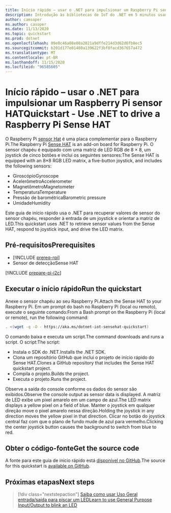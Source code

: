 ```yaml
---
title: Início rápido – usar o .NET para impulsionar um Raspberry Pi sensor HAT
description: Introdução às bibliotecas de IoT do .NET em 5 minutos usando um sensor de detecção, uma placa complementar para o Raspberry Pi.
author: camsoper
ms.author: casoper
ms.date: 11/13/2020
ms.topic: quickstart
ms.prod: dotnet
ms.openlocfilehash: 09e0c46a08e08a2021a9dffe214d3d62d6fb8ec5
ms.sourcegitcommit: b201d177e01480a139622f3bf8facd367657a472
ms.translationtype: MT
ms.contentlocale: pt-BR
ms.lasthandoff: 11/15/2020
ms.locfileid: "96585605"
---
```

# <a name="quickstart---use-net-to-drive-a-raspberry-pi-sense-hat"></a><span data-ttu-id="f67c9-103">Início rápido – usar o .NET para impulsionar um Raspberry Pi sensor HAT</span><span class="sxs-lookup"><span data-stu-id="f67c9-103">Quickstart - Use .NET to drive a Raspberry Pi Sense HAT</span></span>

<span data-ttu-id="f67c9-104">O Raspberry Pi [sensor Hat](https://www.raspberrypi.org/products/sense-hat/) <span class="docon docon-navigate-external x-hidden-focus"></span> é uma placa complementar para o Raspberry Pi.</span><span class="sxs-lookup"><span data-stu-id="f67c9-104">The Raspberry Pi [Sense HAT](https://www.raspberrypi.org/products/sense-hat/) <span class="docon docon-navigate-external x-hidden-focus"></span> is an add-on board for Raspberry Pi.</span></span> <span data-ttu-id="f67c9-105">O sensor chapéu é equipado com uma matriz de LED RGB de 8 × 8, um joystick de cinco botões e inclui os seguintes sensores:</span><span class="sxs-lookup"><span data-stu-id="f67c9-105">The Sense HAT is equipped with an 8×8 RGB LED matrix, a five-button joystick, and includes the following sensors:</span></span>

- <span data-ttu-id="f67c9-106">Giroscópio</span><span class="sxs-lookup"><span data-stu-id="f67c9-106">Gyroscope</span></span>
- <span data-ttu-id="f67c9-107">Acelerômetro</span><span class="sxs-lookup"><span data-stu-id="f67c9-107">Accelerometer</span></span>
- <span data-ttu-id="f67c9-108">Magnetômetro</span><span class="sxs-lookup"><span data-stu-id="f67c9-108">Magnetometer</span></span>
- <span data-ttu-id="f67c9-109">Temperatura</span><span class="sxs-lookup"><span data-stu-id="f67c9-109">Temperature</span></span>
- <span data-ttu-id="f67c9-110">Pressão de barométrica</span><span class="sxs-lookup"><span data-stu-id="f67c9-110">Barometric pressure</span></span>
- <span data-ttu-id="f67c9-111">Umidade</span><span class="sxs-lookup"><span data-stu-id="f67c9-111">Humidity</span></span>

<span data-ttu-id="f67c9-112">Este guia de início rápido usa o .NET para recuperar valores de sensor do sensor chapéu, responder à entrada de um joystick e orientar a matriz de LED.</span><span class="sxs-lookup"><span data-stu-id="f67c9-112">This quickstart uses .NET to retrieve sensor values from the Sense HAT, respond to joystick input, and drive the LED matrix.</span></span>

## <a name="prerequisites"></a><span data-ttu-id="f67c9-113">Pré-requisitos</span><span class="sxs-lookup"><span data-stu-id="f67c9-113">Prerequisites</span></span>

- [!INCLUDE [prereq-rpi](../includes/prereq-rpi.md)]
- <span data-ttu-id="f67c9-114">Sensor de detecção</span><span class="sxs-lookup"><span data-stu-id="f67c9-114">Sense HAT</span></span>

[!INCLUDE [prepare-pi-i2c](../includes/prepare-pi-i2c.md)]

## <a name="run-the-quickstart"></a><span data-ttu-id="f67c9-115">Executar o início rápido</span><span class="sxs-lookup"><span data-stu-id="f67c9-115">Run the quickstart</span></span>

<span data-ttu-id="f67c9-116">Anexe o sensor chapéu ao seu Raspberry Pi.</span><span class="sxs-lookup"><span data-stu-id="f67c9-116">Attach the Sense HAT to your Raspberry Pi.</span></span> <span data-ttu-id="f67c9-117">Em um prompt do bash no Raspberry Pi (local ou remoto), execute o seguinte comando:</span><span class="sxs-lookup"><span data-stu-id="f67c9-117">From a Bash prompt on the Raspberry Pi (local or remote), run the following command:</span></span>

```bash
. <(wget -q -O - https://aka.ms/dotnet-iot-sensehat-quickstart)
```

<span data-ttu-id="f67c9-118">O comando baixa e executa um script.</span><span class="sxs-lookup"><span data-stu-id="f67c9-118">The command downloads and runs a script.</span></span> <span data-ttu-id="f67c9-119">O script:</span><span class="sxs-lookup"><span data-stu-id="f67c9-119">The script:</span></span>

- <span data-ttu-id="f67c9-120">Instala o SDK do .NET.</span><span class="sxs-lookup"><span data-stu-id="f67c9-120">Installs the .NET SDK.</span></span>
- <span data-ttu-id="f67c9-121">Clona um repositório GitHub que inclui o projeto de início rápido do Sense HAT.</span><span class="sxs-lookup"><span data-stu-id="f67c9-121">Clones a GitHub repository that includes the Sense HAT quickstart project.</span></span>
- <span data-ttu-id="f67c9-122">Compila o projeto.</span><span class="sxs-lookup"><span data-stu-id="f67c9-122">Builds the project.</span></span>
- <span data-ttu-id="f67c9-123">Executa o projeto.</span><span class="sxs-lookup"><span data-stu-id="f67c9-123">Runs the project.</span></span>

<span data-ttu-id="f67c9-124">Observe a saída do console conforme os dados do sensor são exibidos.</span><span class="sxs-lookup"><span data-stu-id="f67c9-124">Observe the console output as sensor data is displayed.</span></span> <span data-ttu-id="f67c9-125">A matriz de LED exibe um pixel amarelo em um campo de azul.</span><span class="sxs-lookup"><span data-stu-id="f67c9-125">The LED matrix displays a yellow pixel on a field of blue.</span></span> <span data-ttu-id="f67c9-126">Manter o joystick em qualquer direção move o pixel amarelo nessa direção.</span><span class="sxs-lookup"><span data-stu-id="f67c9-126">Holding the joystick in any direction moves the yellow pixel in that direction.</span></span> <span data-ttu-id="f67c9-127">Clicar no botão do joystick central faz com que o plano de fundo mude de azul para vermelho.</span><span class="sxs-lookup"><span data-stu-id="f67c9-127">Clicking the center joystick button causes the background to switch from blue to red.</span></span>

## <a name="get-the-source-code"></a><span data-ttu-id="f67c9-128">Obter o código-fonte</span><span class="sxs-lookup"><span data-stu-id="f67c9-128">Get the source code</span></span>

<span data-ttu-id="f67c9-129">A fonte para este guia de início rápido está [disponível no GitHub](https://github.com/MicrosoftDocs/dotnet-iot-assets/tree/master/quickstarts/SenseHat.Quickstart).</span><span class="sxs-lookup"><span data-stu-id="f67c9-129">The source for this quickstart is [available on GitHub](https://github.com/MicrosoftDocs/dotnet-iot-assets/tree/master/quickstarts/SenseHat.Quickstart).</span></span> <span class="docon docon-navigate-external x-hidden-focus"></span>

## <a name="next-steps"></a><span data-ttu-id="f67c9-130">Próximas etapas</span><span class="sxs-lookup"><span data-stu-id="f67c9-130">Next steps</span></span>

> [!div class="nextstepaction"]
> [<span data-ttu-id="f67c9-131">Saiba como usar Uso Geral entrada/saída para piscar um LED</span><span class="sxs-lookup"><span data-stu-id="f67c9-131">Learn to use General Purpose Input/Output to blink an LED</span></span>](../tutorials/blink-led.md)
